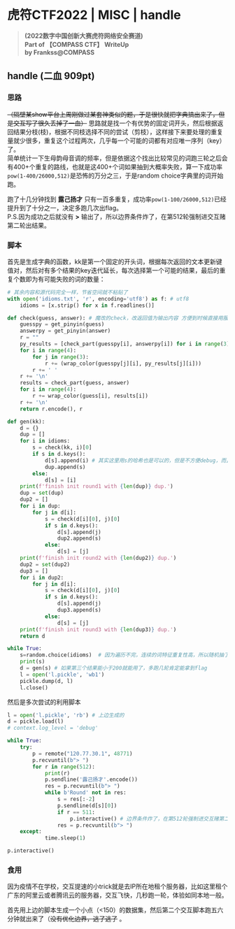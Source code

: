 # 虎符CTF2022 | MISC | handle
>**(2022数字中国创新大赛虎符网络安全赛道)**  
>**Part of 【COMPASS CTF】 WriteUp**  
>**by Frankss@COMPASS**  
## handle (二血 909pt)
### 思路
~~（隔壁某show平台上周刚做过某套神类似的题，于是很快就把字典搞出来了，但是交互写了很久丢掉了一血）~~
思路就是找一个有优势的固定词开头，然后根据返回结果分枝(枝)，根据不同枝选择不同的尝试（剪枝），这样接下来要处理的重复量就少很多，重复这个过程两次，几乎每一个可能的词都有对应唯一序列（key）了。  
简单统计一下生母韵母音调的频率，但是依据这个找出比较常见的词跑三轮之后会有400+个重复的路线，也就是这400+个词如果抽到大概率失败，算一下成功率`pow(1-400/26000,512)`是恐怖的万分之三，于是random choice字典里的词开始跑。

跑了十几分钟找到 **露己扬才** 只有一百多重复，成功率`pow(1-100/26000,512)`已经提升到了十分之一，决定多跑几次出flag。  
P.S.因为成功之后就没有 **>** 输出了，所以边界条件炸了，在第512轮强制进交互赌第二轮出结果。  

### 脚本
首先是生成字典的函数，kk是第一个固定的开头词，根据每次返回的文本更新键值对，然后对有多个结果的key迭代延长，每次选择第一个可能的结果，最后的重复个数即为有可能失败的词的数量：
```python
# 其余内容和源代码完全一样，节省空间就不粘贴了
with open('idioms.txt', 'r', encoding='utf8') as f: # utf8
    idioms = [x.strip() for x in f.readlines()]

def check(guess, answer): # 魔改的check，改返回值为输出内容 方便到时候直接用服务器返回内容更新
    guesspy = get_pinyin(guess)
    answerpy = get_pinyin(answer)
    r = ""
    py_results = [check_part(guesspy[i], answerpy[i]) for i in range(3)]
    for i in range(4):
        for j in range(3):
            r += (wrap_color(guesspy[j][i], py_results[j][i]))
        r += ' '
    r += '\n'
    results = check_part(guess, answer)
    for i in range(4):
        r += wrap_color(guess[i], results[i])
    r += '\n'
    return r.encode(), r

def gen(kk):
    d = {}
    dup = []
    for i in idioms:
        s = check(kk, i)[0] 
        if s in d.keys():
            d[s].append(i) # 其实这里用s的哈希也是可以的，但是不方便debug，而且提速不明显
            dup.append(s)
        else:
            d[s] = [i]
    print(f'finish init round1 with {len(dup)} dup.')
    dup = set(dup)
    dup2 = []
    for i in dup:
        for j in d[i]:
            s = check(d[i][0], j)[0]
            if s in d.keys():
                d[s].append(j)
                dup2.append(s)
            else:
                d[s] = [j]
    print(f'finish init round2 with {len(dup2)} dup.')
    dup2 = set(dup2)
    dup3 = []
    for i in dup2:
        for j in d[i]:
            s = check(d[i][0], j)[0]
            if s in d.keys():
                d[s].append(j)
                dup3.append(s)
            else:
                d[s] = [j]
    print(f'finish init round3 with {len(dup3)} dup.')
    return d

while True:
    s=random.choice(idioms)  # 因为遍历不完，连续的词特征重复性高，所以随机抽了
    print(s)
    d = gen(s) # 如果第三个结果能小于200就能用了，多跑几轮肯定能拿到flag
    l = open('l.pickle', 'wb1')
    pickle.dump(d, l)
    l.close()
```
然后是多次尝试的利用脚本
```python
l = open('l.pickle', 'rb') # 上边生成的
d = pickle.load(l)
# context.log_level = 'debug'

while True:
    try:
        p = remote("120.77.30.1", 48771)
        p.recvuntil(b"> ")
        for r in range(512):
            print(r)
            p.sendline('露己扬才'.encode())
            res = p.recvuntil(b"> ")
            while b'Round' not in res:
                s = res[:-2]
                p.sendline(d[s][0])
                if r == 511:
                    p.interactive() # 边界条件炸了，在第512轮强制进交互赌第二轮出结果
                res = p.recvuntil(b"> ")
    except:
            time.sleep(1)

p.interactive()
```
### 食用
因为疫情不在学校，交互提速的小trick就是去IP所在地租个服务器，比如这里租个广东的阿里云或者腾讯云的服务器，交互飞快，几秒跑一轮，体验如同本地一般。  

首先用上边的脚本生成一个小点（<150）的数据集，然后第二个交互脚本跑五六分钟就出来了（~~没有优化边界，逃了逃了~~ 。
